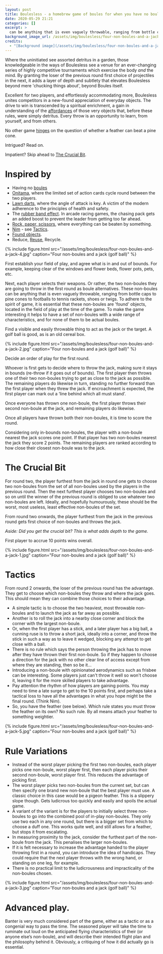 ```yaml
---
layout: post
title: Boulesless - a homebrew game of boules for when you have no boules
date: 2020-05-29 21:21
categories: []
excerpt: >
  can be anything that is even vaguely throwable, ranging from bottle caps to pine cones to footballs to tennis rackets, shoes or twigs.
background_image_url: /assets/img/boulesless/four-non-boules-and-a-jack-5.jpg
credits:
  - "[Background image](/assets/img/boulesless/four-non-boules-and-a-jack-5.jpg) by [me](/about)"
---
```

Where the uninitiated see assorted detritus in a garden, those knowledgeable in the ways of Boulesless see a venue for an ever-changing series of highly competitive tournaments which exercise the body *and* the mind. By granting the loser of the previous round first choice of projectiles in the next, it adds a layer of depth and subtlety that elevates Boulesless beyond mere 'chucking things about', beyond Boules itself.

Excellent for two players, and effortlessly accommodating more, Boulesless unites competitors in a new-found appreciation of everyday objects. The drive to win is transcended by a spiritual enrichment, a gain in understanding of the [affordances](https://en.wikipedia.org/wiki/Affordance) of those very objects that, before these rules, were simply detritus. Every throw is an opportunity to learn, from yourself, and from others.

No other game [hinges](#advanced-play) on the question of whether a feather can beat a pine cone.

Intrigued? Read on.

Impatient? Skip ahead to [The Crucial Bit](#the-crucial-bit).

# Inspired by

* Having no [boules](https://en.wikipedia.org/wiki/Boules)
* [Onitama](https://boardgamegeek.com/boardgame/160477/onitama), where the limited set of action cards cycle round between the two players.
* [Lawn darts](https://en.wikipedia.org/wiki/Lawn_darts), where the angle of attack is key. A victim of the modern adherence to the principles of health and safety.
* The [rubber band effect](https://www.giantbomb.com/rubber-band-ai/3015-35/). In arcade racing games, the chasing pack gets an added boost to prevent the leader from getting too far ahead.
* [Rock, paper, scissors](https://en.wikipedia.org/wiki/Rock_paper_scissors), where everything can be beaten by something.
* [Nim](https://en.wikipedia.org/wiki/Nim) - see [Tactics](#tactics).
* [Found objects](https://en.wikipedia.org/wiki/Found_object).
* Reduce, [Reuse](http://www.recycling-guide.org.uk/rrr.html), Recycle.

{%
    include figure.html
    src="/assets/img/boulesless/four-non-boules-and-a-jack-4.jpg"
    caption="Four non-boules and a jack (golf ball)"
%}

First establish your field of play, and agree what is in and out of bounds. For example, keeping clear of the windows and flower beds, flower pots, pets, etc.

Next, each player selects their weapons. Or rather, the two non-boules they are going to throw in the first round as boule alternatives. These non-boules can be anything that is even vaguely throwable, ranging from bottle caps to pine cones to footballs to tennis rackets, shoes or twigs. To adhere to the spirit of game, it is essential that these non-boules are 'found' objects, located in the field of play at the time of the game. To make the game interesting it helps to have a set of non-boules with a wide range of characteristics, and for none of them to be actual boules.

Find a visible and easily throwable thing to act as the jack or the target. A golf ball is good, as is an old cereal box.

{%
    include figure.html
    src="/assets/img/boulesless/four-non-boules-and-a-jack-2.jpg"
    caption="Four non-boules and a jack (golf ball)"
%}

Decide an order of play for the first round.

Whoever is first gets to decide where to throw the jack, making sure it stays in bounds (re-throw if it goes out of bounds). The first player then throws one of their two non-boules trying to get as close to the jack as possible. The remaining players do likewise in turn, standing no further forward than the first player when they threw the jack. If encroachment is expected, the first player can mark out a ‘line behind which all must stand’.

Once everyone has thrown one non-boule, the first player throws their second non-boule at the jack, and remaining players do likewise.

Once all players have thrown both their non-boules, it is time to score the round.

Considering only in-bounds non-boules, the player with a non-boule nearest the jack scores one point. If that player has two non-boules nearest the jack they score 2 points. The remaining players are ranked according to how close their closest non-boule was to the jack.

# The Crucial Bit

For round two, the player furthest from the jack in round one gets to choose two non-boules from the set of all non-boules used by the players in the previous round. Then the next furthest player chooses two non-boules and so on until the winner of the previous round is obliged to use whatever two non-boules are left. Ideally, and hopefully humourously, these should be the worst, most useless, least effective non-boules of the set.

From round two onwards, the player furthest from the jack in the previous round gets first choice of non-boules and throws the jack.

_Aside: Did you get the crucial bit? This is what adds depth to the game._

First player to accrue 10 points wins overall.

{%
    include figure.html
    src="/assets/img/boulesless/four-non-boules-and-a-jack-1.jpg"
    caption="Four non-boules and a jack (golf ball)"
%}


# Tactics

From round 2 onwards, the loser of the previous round has the advantage. They get to choose which non-boules they throw and where the jack goes. This should mean they can combine those choices to their advantage.

* A simple tactic is to choose the two heaviest, most throwable non-boules and to launch the jack as far away as possible.
* Another is to roll the jack into a nearby close corner and block the corner with the largest non-boule.
* Or, when the first player has a stick, and a later player has a big ball, a cunning ruse is to throw a short jack, ideally into a corner, and throw the stick in such a way as to leave it wedged, blocking any attempt to get close with a ball.
* There is no rule which says the person throwing the jack has to move after they have thrown their first non-boule. So if they happen to choose a direction for the jack with no other clear line of access except from where they are standing, then so be it…
* Introducing a non-boule with opinionated aerodynamics such as frisbee can be interesting. Some players just can't throw it well so won't choose it, leaving it for the more skilled players to take advantage.
* Pay attention the rhythm of how players are gaining points. You may need to time a late surge to get to the 10 points first, and perhaps take a tactical loss to have all the advantages in what you hope might be the final round. (Think Nim).
* So, you have the feather (see below). Which rule states you must throw the feather on its own? No such rule. By all means attach your feather to something weightier.

{%
    include figure.html
    src="/assets/img/boulesless/four-non-boules-and-a-jack-5.jpg"
    caption="Four non-boules and a jack (golf ball)"
%}

# Rule Variations

* Instead of the worst player picking the first two non-boules, each player picks one non-boule, worst player first, then each player picks their second non-boule, worst player first. This reduces the advantage of picking first.
* The worst player picks two non-boules from the current set, but can then specify one brand new non-boule that the best player must use. A classic choice in this case would be a pigeon feather. This is a slippery slope though. Gets ludicrous too quickly and easily and spoils the actual game.
* A variant of the variant is for the players to initially select three non-boules to go into the combined pool of in-play non-boules. They only use two each in any one round, but there is a bigger set from which to choose a duff one. This works quite well, and still allows for a feather, but stops it from escalating.
* In measuring proximity to the jack, consider the furthest part of the non-boule from the jack. This penalises the larger non-boules.
* If it is felt necessary to increase the advantage handed to the player throwing first in a round, you can introduce the idea of handicaps. They could require that the next player throws with the wrong hand, or standing on one leg, for example.
* There is no practical limit to the ludicrousness and impracticality of the non-boules chosen.

{%
    include figure.html
    src="/assets/img/boulesless/four-non-boules-and-a-jack-3.jpg"
    caption="Four non-boules and a jack (golf ball)"
%}

# Advanced play.

Banter is very much considered part of the game, either as a tactic or as a congenial way to pass the time.
The seasoned player will take the time to ruminate out loud on the anticipated flying characteristics of their (or anyone else’s non-boule), and will describe their intended flight plan and the philosophy behind it. Obviously, a critiquing of how it did actually go is essential.
